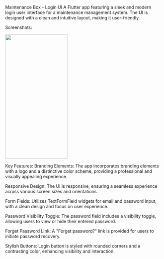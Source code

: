 Maintenance Box - Login UI
A Flutter app featuring a sleek and modern login user interface for a maintenance management system. The UI is designed with a clean and intuitive layout, making it user-friendly.


Screenshots:



<img src="Screenshot_20240113_220120" data-canonical-src="https://github.com/Ajay-2022-Soft-Tech/M-Box-Login-UI-main/assets/113298640/5d64e8b6-a124-410a-8320-9142fbda6d23g" width="200" height="400" />


Key Features:
Branding Elements: The app incorporates branding elements with a logo and a distinctive color scheme, providing a professional and visually appealing experience.

Responsive Design: The UI is responsive, ensuring a seamless experience across various screen sizes and orientations.

Form Fields: Utilizes TextFormField widgets for email and password input, with a clean design and focus on user experience.

Password Visibility Toggle: The password field includes a visibility toggle, allowing users to view or hide their entered password.

Forget Password Link: A "Forget password?" link is provided for users to initiate password recovery.

Stylish Buttons: Login button is styled with rounded corners and a contrasting color, enhancing visibility and interaction.
